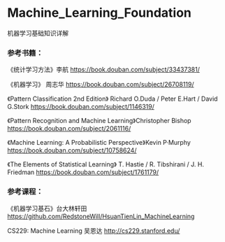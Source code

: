 # Machine_Learning_Foundation
机器学习基础知识详解

### 参考书籍：

《统计学习方法》李航 https://book.douban.com/subject/33437381/

《机器学习》 周志华 https://book.douban.com/subject/26708119/

《Pattern Classification 2nd Edition》 Richard O.Duda / Peter E.Hart / David G.Stork https://book.douban.com/subject/1146319/

《Pattern Recognition and Machine Learning》Christopher Bishop https://book.douban.com/subject/2061116/

《Machine Learning: A Probabilistic Perspective》Kevin P·Murphy https://book.douban.com/subject/10758624/

《The Elements of Statistical Learning》 T. Hastie / R. Tibshirani / J. H. Friedman https://book.douban.com/subject/1761179/

### 参考课程：

《机器学习基石》台大林轩田 https://github.com/RedstoneWill/HsuanTienLin_MachineLearning

CS229: Machine Learning 吴恩达  http://cs229.stanford.edu/

